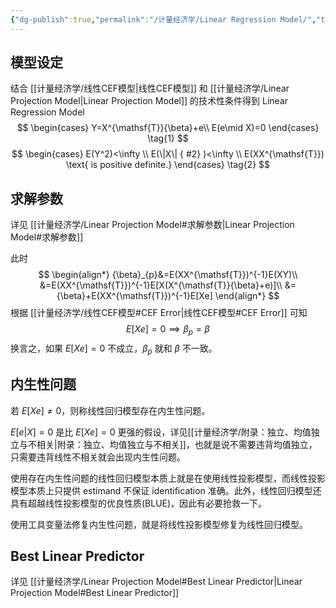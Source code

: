 ```yaml
---
{"dg-publish":true,"permalink":"/计量经济学/Linear Regression Model/","tags":["线性模型"],"created":"2025-01-18T15:45:20.000+08:00","updated":"2025-08-20T16:22:47.511+08:00"}
---
```


## 模型设定

结合 [[计量经济学/线性CEF模型\|线性CEF模型]] 和 [[计量经济学/Linear Projection Model\|Linear Projection Model]] 的技术性条件得到 Linear Regression Model
$$
\begin{cases}
Y=X^{\mathsf{T}}{\beta}+e\\
E(e\mid X)=0
\end{cases}
\tag{1}
$$
$$
\begin{cases}
E(Y^2)<\infty \\
E(\|X\|
{ #2}
)<\infty \\
E(XX^{\mathsf{T}}) \text{ is positive definite.}
\end{cases}
\tag{2}
$$
## 求解参数

详见 [[计量经济学/Linear Projection Model#求解参数\|Linear Projection Model#求解参数]]

此时
$$
\begin{align*}
{\beta}_{p}&=E(XX^{\mathsf{T}})^{-1}E(XY)\\
&=E(XX^{\mathsf{T}})^{-1}E[X(X^{\mathsf{T}}{\beta}+e)]\\
&={\beta}+E(XX^{\mathsf{T}})^{-1}E[Xe]
\end{align*}
$$
根据 [[计量经济学/线性CEF模型#CEF Error\|线性CEF模型#CEF Error]] 可知
$$
E[Xe]=0\implies {\beta}_{p}={\beta}
$$
换言之，如果 $E[Xe]=0$ 不成立，${\beta}_{p}$ 就和 ${\beta}$ 不一致。

## 内生性问题

若 $E[Xe]\neq 0$，则称线性回归模型存在内生性问题。

$E[e|X]=0$ 是比 $E[Xe]=0$ 更强的假设，详见[[计量经济学/附录：独立、均值独立与不相关\|附录：独立、均值独立与不相关]]，也就是说不需要违背均值独立，只需要违背线性不相关就会出现内生性问题。

使用存在内生性问题的线性回归模型本质上就是在使用线性投影模型，而线性投影模型本质上只提供 estimand 不保证 identification 准确。此外，线性回归模型还具有超越线性投影模型的优良性质(BLUE)，因此有必要抢救一下。

使用工具变量法修复内生性问题，就是将线性投影模型修复为线性回归模型。

## Best Linear Predictor

详见 [[计量经济学/Linear Projection Model#Best Linear Predictor\|Linear Projection Model#Best Linear Predictor]]
